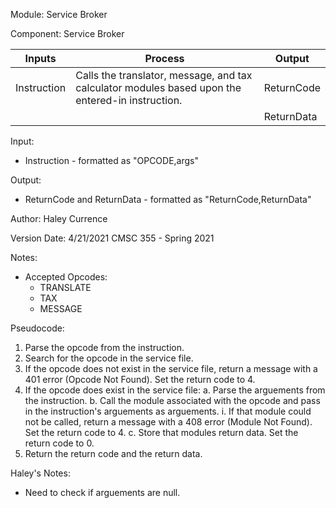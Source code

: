 Module: Service Broker

Component: Service Broker


| Inputs | Process | Output |
| --- | --- | --- |
| Instruction | Calls the translator, message, and tax calculator modules based upon the entered-in instruction. | ReturnCode |
| | | ReturnData |

Input: 
* Instruction - formatted as "OPCODE,args"

Output: 
* ReturnCode and ReturnData - formatted as "ReturnCode,ReturnData"

Author: Haley Currence

Version Date: 4/21/2021 CMSC 355 - Spring 2021

Notes:
* Accepted Opcodes:
  * TRANSLATE
  * TAX
  * MESSAGE

Pseudocode:
1. Parse the opcode from the instruction. 
2. Search for the opcode in the service file.
3. If the opcode does not exist in the service file, return a message with a 401 error (Opcode Not Found). Set the return code to 4.
4. If the opcode does exist in the service file:
    a. Parse the arguements from the instruction. 
    b. Call the module associated with the opcode and pass in the instruction's arguements as arguements.
        i. If that module could not be called, return a message with a 408 error (Module Not Found). Set the return code to 4.
    c. Store that modules return data. Set the return code to 0.
5. Return the return code and the return data.


Haley's Notes:
* Need to check if arguements are null.
